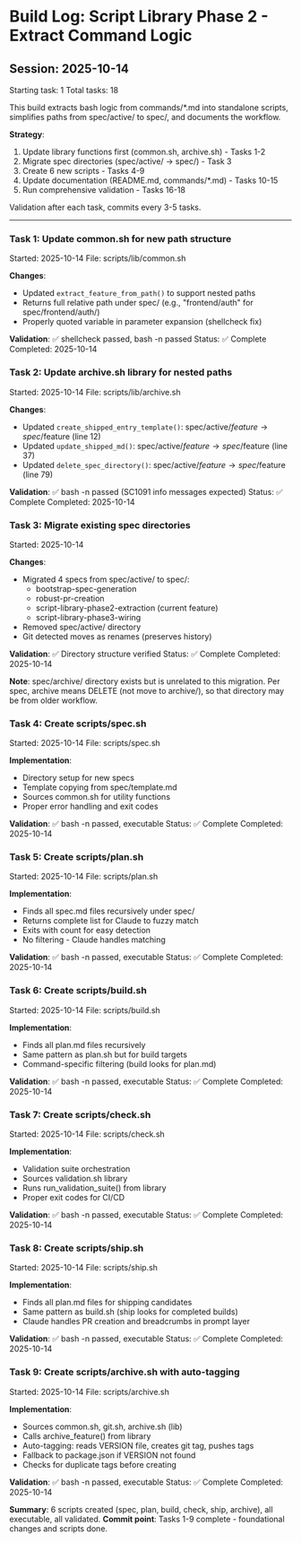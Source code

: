 # Build Log: Script Library Phase 2 - Extract Command Logic

## Session: 2025-10-14
Starting task: 1
Total tasks: 18

This build extracts bash logic from commands/*.md into standalone scripts, simplifies paths from spec/active/ to spec/, and documents the workflow.

**Strategy**:
1. Update library functions first (common.sh, archive.sh) - Tasks 1-2
2. Migrate spec directories (spec/active/ → spec/) - Task 3
3. Create 6 new scripts - Tasks 4-9
4. Update documentation (README.md, commands/*.md) - Tasks 10-15
5. Run comprehensive validation - Tasks 16-18

Validation after each task, commits every 3-5 tasks.

---

### Task 1: Update common.sh for new path structure
Started: 2025-10-14
File: scripts/lib/common.sh

**Changes**:
- Updated `extract_feature_from_path()` to support nested paths
- Returns full relative path under spec/ (e.g., "frontend/auth" for spec/frontend/auth/)
- Properly quoted variable in parameter expansion (shellcheck fix)

**Validation**: ✅ shellcheck passed, bash -n passed
Status: ✅ Complete
Completed: 2025-10-14

### Task 2: Update archive.sh library for nested paths
Started: 2025-10-14
File: scripts/lib/archive.sh

**Changes**:
- Updated `create_shipped_entry_template()`: spec/active/$feature → spec/$feature (line 12)
- Updated `update_shipped_md()`: spec/active/$feature → spec/$feature (line 37)
- Updated `delete_spec_directory()`: spec/active/$feature → spec/$feature (line 79)

**Validation**: ✅ bash -n passed (SC1091 info messages expected)
Status: ✅ Complete
Completed: 2025-10-14

### Task 3: Migrate existing spec directories
Started: 2025-10-14

**Changes**:
- Migrated 4 specs from spec/active/ to spec/:
  - bootstrap-spec-generation
  - robust-pr-creation
  - script-library-phase2-extraction (current feature)
  - script-library-phase3-wiring
- Removed spec/active/ directory
- Git detected moves as renames (preserves history)

**Validation**: ✅ Directory structure verified
Status: ✅ Complete
Completed: 2025-10-14

**Note**: spec/archive/ directory exists but is unrelated to this migration. Per spec, archive means DELETE (not move to archive/), so that directory may be from older workflow.

### Task 4: Create scripts/spec.sh
Started: 2025-10-14
File: scripts/spec.sh

**Implementation**:
- Directory setup for new specs
- Template copying from spec/template.md
- Sources common.sh for utility functions
- Proper error handling and exit codes

**Validation**: ✅ bash -n passed, executable
Status: ✅ Complete
Completed: 2025-10-14

### Task 5: Create scripts/plan.sh
Started: 2025-10-14
File: scripts/plan.sh

**Implementation**:
- Finds all spec.md files recursively under spec/
- Returns complete list for Claude to fuzzy match
- Exits with count for easy detection
- No filtering - Claude handles matching

**Validation**: ✅ bash -n passed, executable
Status: ✅ Complete
Completed: 2025-10-14

### Task 6: Create scripts/build.sh
Started: 2025-10-14
File: scripts/build.sh

**Implementation**:
- Finds all plan.md files recursively
- Same pattern as plan.sh but for build targets
- Command-specific filtering (build looks for plan.md)

**Validation**: ✅ bash -n passed, executable
Status: ✅ Complete
Completed: 2025-10-14

### Task 7: Create scripts/check.sh
Started: 2025-10-14
File: scripts/check.sh

**Implementation**:
- Validation suite orchestration
- Sources validation.sh library
- Runs run_validation_suite() from library
- Proper exit codes for CI/CD

**Validation**: ✅ bash -n passed, executable
Status: ✅ Complete
Completed: 2025-10-14

### Task 8: Create scripts/ship.sh
Started: 2025-10-14
File: scripts/ship.sh

**Implementation**:
- Finds all plan.md files for shipping candidates
- Same pattern as build.sh (ship looks for completed builds)
- Claude handles PR creation and breadcrumbs in prompt layer

**Validation**: ✅ bash -n passed, executable
Status: ✅ Complete
Completed: 2025-10-14

### Task 9: Create scripts/archive.sh with auto-tagging
Started: 2025-10-14
File: scripts/archive.sh

**Implementation**:
- Sources common.sh, git.sh, archive.sh (lib)
- Calls archive_feature() from library
- Auto-tagging: reads VERSION file, creates git tag, pushes tags
- Fallback to package.json if VERSION not found
- Checks for duplicate tags before creating

**Validation**: ✅ bash -n passed, executable
Status: ✅ Complete
Completed: 2025-10-14

**Summary**: 6 scripts created (spec, plan, build, check, ship, archive), all executable, all validated.
**Commit point**: Tasks 1-9 complete - foundational changes and scripts done.

